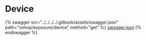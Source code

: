 # Device

{% swagger src="../../../../.gitbook/assets/swagger.json" path="/omop/exposure/device" method="get" %}
[swagger.json](../../../../.gitbook/assets/swagger.json)
{% endswagger %}
